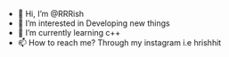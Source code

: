 - 👋 Hi, I’m @RRRish
- 👀 I’m interested in Developing new things
- 🌱 I’m currently learning c++ 
- 📫 How to reach me? Through my instagram i.e hrishhit

<!---
RRRish/RRRish is a ✨ special ✨ repository because its `README.md` (this file) appears on your GitHub profile.
You can click the Preview link to take a look at your changes.
--->
